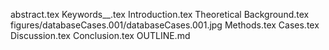 abstract.tex
Keywords__.tex
Introduction.tex
Theoretical Background.tex
figures/databaseCases.001/databaseCases.001.jpg
Methods.tex
Cases.tex
Discussion.tex
Conclusion.tex
OUTLINE.md